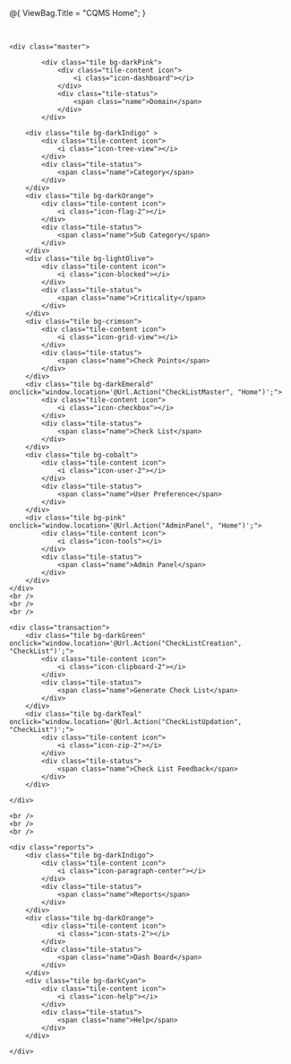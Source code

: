 @{
    ViewBag.Title = "CQMS Home";
}

<!DOCTYPE html>
<html>

<body class="metro">
    <br />

    <div class="master">
     
            <div class="tile bg-darkPink">
                <div class="tile-content icon">
                    <i class="icon-dashboard"></i>
                </div>
                <div class="tile-status">
                    <span class="name">Domain</span>
                </div>
            </div>
    
        <div class="tile bg-darkIndigo" >
            <div class="tile-content icon">
                <i class="icon-tree-view"></i>
            </div>
            <div class="tile-status">
                <span class="name">Category</span>
            </div>
        </div>
        <div class="tile bg-darkOrange">
            <div class="tile-content icon">
                <i class="icon-flag-2"></i>
            </div>
            <div class="tile-status">
                <span class="name">Sub Category</span>
            </div>
        </div>
        <div class="tile bg-lightOlive">
            <div class="tile-content icon">
                <i class="icon-blocked"></i>
            </div>
            <div class="tile-status">
                <span class="name">Criticality</span>
            </div>
        </div>
        <div class="tile bg-crimson">
            <div class="tile-content icon">
                <i class="icon-grid-view"></i>
            </div>
            <div class="tile-status">
                <span class="name">Check Points</span>
            </div>
        </div>
        <div class="tile bg-darkEmerald" onclick="window.location='@Url.Action("CheckListMaster", "Home")';">
            <div class="tile-content icon">
                <i class="icon-checkbox"></i>
            </div>
            <div class="tile-status">
                <span class="name">Check List</span>
            </div>
        </div>
        <div class="tile bg-cobalt">
            <div class="tile-content icon">
                <i class="icon-user-2"></i>
            </div>
            <div class="tile-status">
                <span class="name">User Preference</span>
            </div>
        </div>
        <div class="tile bg-pink" onclick="window.location='@Url.Action("AdminPanel", "Home")';">
            <div class="tile-content icon">
                <i class="icon-tools"></i>
            </div>
            <div class="tile-status">
                <span class="name">Admin Panel</span>
            </div>
        </div>
    </div>
    <br />
    <br />
    <br />

    <div class="transaction">
        <div class="tile bg-darkGreen" onclick="window.location='@Url.Action("CheckListCreation", "CheckList")';">
            <div class="tile-content icon">
                <i class="icon-clipboard-2"></i>
            </div>
            <div class="tile-status">
                <span class="name">Generate Check List</span>
            </div>
        </div>
        <div class="tile bg-darkTeal" onclick="window.location='@Url.Action("CheckListUpdation", "CheckList")';">
            <div class="tile-content icon">
                <i class="icon-zip-2"></i>
            </div>
            <div class="tile-status">
                <span class="name">Check List Feedback</span>
            </div>
        </div>

    </div>

    <br />
    <br />
    <br />

    <div class="reports">
        <div class="tile bg-darkIndigo">
            <div class="tile-content icon">
                <i class="icon-paragraph-center"></i>
            </div>
            <div class="tile-status">
                <span class="name">Reports</span>
            </div>
        </div>
        <div class="tile bg-darkOrange">
            <div class="tile-content icon">
                <i class="icon-stats-2"></i>
            </div>
            <div class="tile-status">
                <span class="name">Dash Board</span>
            </div>
        </div>
        <div class="tile bg-darkCyan">
            <div class="tile-content icon">
                <i class="icon-help"></i>
            </div>
            <div class="tile-status">
                <span class="name">Help</span>
            </div>
        </div>

    </div>
</body>
</html>
